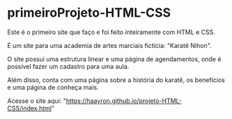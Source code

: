 # primeiroProjeto-HTML-CSS
Este é o primeiro site que faço e foi feito inteiramente com HTML e CSS.

É um site para uma academia de artes marciais fictícia: "Karatê Nihon".

O site possui uma estrutura linear e uma página de agendamentos, onde é possível fazer um cadastro para uma aula.

Além disso, conta com uma página sobre a história do karatê, os benefícios e uma página de conheça mais.

Acesse o site aqui: "https://haayron.github.io/projeto-HTML-CSS/index.html"
